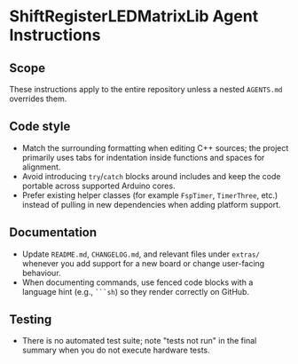 # ShiftRegisterLEDMatrixLib Agent Instructions

## Scope
These instructions apply to the entire repository unless a nested `AGENTS.md` overrides them.

## Code style
- Match the surrounding formatting when editing C++ sources; the project primarily uses tabs for indentation inside functions and spaces for alignment.
- Avoid introducing `try`/`catch` blocks around includes and keep the code portable across supported Arduino cores.
- Prefer existing helper classes (for example `FspTimer`, `TimerThree`, etc.) instead of pulling in new dependencies when adding platform support.

## Documentation
- Update `README.md`, `CHANGELOG.md`, and relevant files under `extras/` whenever you add support for a new board or change user-facing behaviour.
- When documenting commands, use fenced code blocks with a language hint (e.g., ` ```sh `) so they render correctly on GitHub.

## Testing
- There is no automated test suite; note "tests not run" in the final summary when you do not execute hardware tests.
